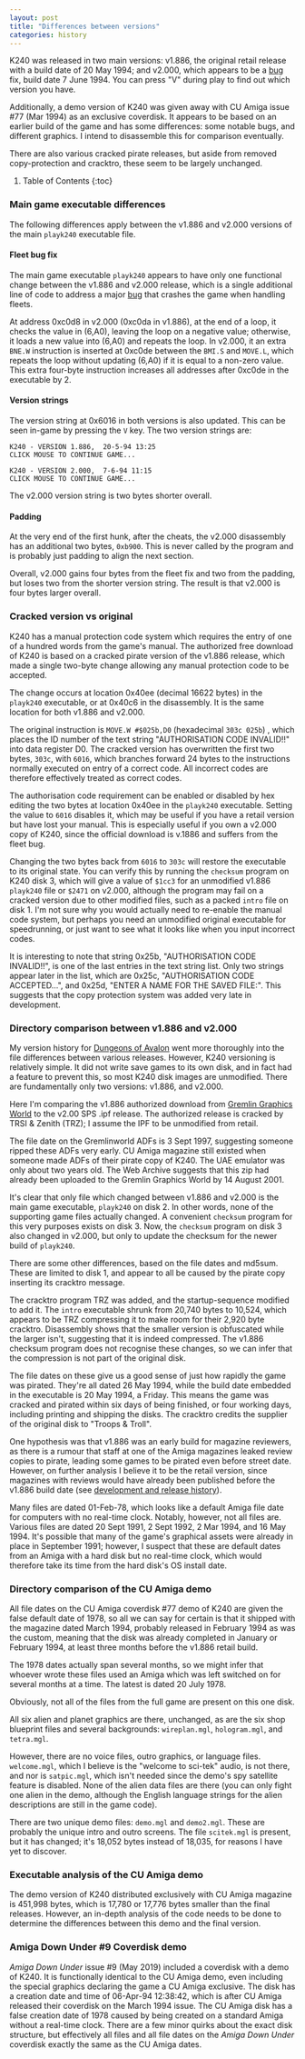 ```yaml
---
layout: post
title: "Differences between versions"
categories: history
---
```


K240 was released in two main versions: v1.886, the original retail release with
a build date of 20 May 1994; and v2.000, which appears to be a
[bug](../game-mechanics/bugs.html) fix, build date 7 June 1994. You can press
"V" during play to find out which version you have.

Additionally, a demo version of K240 was given away with CU Amiga issue #77 (Mar
1994) as an exclusive coverdisk. It appears to be based on an earlier build of
the game and has some differences: some notable bugs, and different graphics. I
intend to disassemble this for comparison eventually.

There are also various cracked pirate releases, but aside from removed
copy-protection and cracktro, these seem to be largely unchanged.

1. Table of Contents
{:toc}

### Main game executable differences

The following differences apply between the v1.886 and v2.000 versions of the
main `playk240` executable file.

#### Fleet bug fix

The main game executable `playk240` appears to have only one functional change
between the v1.886 and v2.000 release, which is a single additional line of code
to address a major [bug](../game-mechanics/bugs.html) that crashes the game
when handling fleets.

At address 0xc0d8 in v2.000 (0xc0da in v1.886), at the end of a loop, it checks
the value in (6,A0), leaving the loop on a negative value; otherwise, it loads a
new value into (6,A0) and repeats the loop. In v2.000, it an extra `BNE.W`
instruction is inserted at 0xc0de between the `BMI.S` and `MOVE.L`, which
repeats the loop without updating (6,A0) if it is equal to a non-zero value.
This extra four-byte instruction increases all addresses after 0xc0de in the
executable by 2.

#### Version strings

The version string at 0x6016 in both versions is also updated. This can be seen
in-game by pressing the `V` key. The two version strings are:

    K240 - VERSION 1.886,  20-5-94 13:25
    CLICK MOUSE TO CONTINUE GAME...

    K240 - VERSION 2.000,  7-6-94 11:15
    CLICK MOUSE TO CONTINUE GAME...

The v2.000 version string is two bytes shorter overall.

#### Padding

At the very end of the first hunk, after the cheats, the v2.000 disassembly has
an additional two bytes, `0xb900`. This is never called by the program and is
probably just padding to align the next section.

Overall, v2.000 gains four bytes from the fleet fix and two from the padding,
but loses two from the shorter version string. The result is that v2.000 is four
bytes larger overall.

### Cracked version vs original

K240 has a manual protection code system which requires the entry of one of a
hundred words from the game's manual. The authorized free download of K240 is
based on a cracked pirate version of the v1.886 release, which made a single
two-byte change allowing any manual protection code to be accepted.

The change occurs at location 0x40ee (decimal 16622 bytes) in the `playk240`
executable, or at 0x40c6 in the disassembly. It is the same location for both
v1.886 and v2.000.

The original instruction is `MOVE.W #$025b,D0` (hexadecimal `303c 025b`) , which
places the ID number of the text string "AUTHORISATION CODE INVALID!!" into data
register D0. The cracked version has overwritten the first two bytes, `303c`,
with `6016`, which branches forward 24 bytes to the instructions normally
executed on entry of a correct code. All incorrect codes are therefore
effectively treated as correct codes.

The authorisation code requirement can be enabled or disabled by hex editing the
two bytes at location 0x40ee in the `playk240` executable. Setting the value to
`6016` disables it, which may be useful if you have a retail version but have
lost your manual. This is especially useful if you own a v2.000 copy of K240,
since the official download is v.1886 and suffers from the fleet bug.

Changing the two bytes back from `6016` to `303c` will restore the executable to
its original state. You can verify this by running the `checksum` program on
K240 disk 3, which will give a value of `$1cc3` for an unmodified v1.886
`playk240` file or `$2471` on v2.000, although the program may fail on a cracked
version due to other modified files, such as a packed `intro` file on disk 1.
I'm not sure why you would actually need to re-enable the manual code system,
but perhaps you need an unmodified original executable for speedrunning, or just
want to see what it looks like when you input incorrect codes.

It is interesting to note that string 0x25b, "AUTHORISATION CODE INVALID!!", is
one of the last entries in the text string list. Only two strings appear later
in the list, which are 0x25c, "AUTHORISATION CODE ACCEPTED...", and 0x25d,
"ENTER A NAME FOR THE SAVED FILE:". This suggests that the copy protection
system was added very late in development.

### Directory comparison between v1.886 and v2.000

My version history for [Dungeons of
Avalon](https://tetracorp.github.io/dungeons-of-avalon/history/version-differences.html)
went more thoroughly into the file differences between various releases.
However, K240 versioning is relatively simple. It did not write save games to
its own disk, and in fact had a feature to prevent this, so most K240 disk
images are unmodified. There are fundamentally only two versions: v1.886, and
v2.000.

Here I'm comparing the v1.886 authorized download from [Gremlin Graphics
World](http://gremlinworld.emuunlim.com/amiga.htm) to the v2.00 SPS .ipf
release. The authorized release is cracked by TRSI & Zenith (TRZ); I assume the
IPF to be unmodified from retail.

The file date on the Gremlinworld ADFs is 3 Sept 1997, suggesting someone ripped
these ADFs very early. CU Amiga magazine still existed when someone made ADFs of
their pirate copy of K240. The UAE emulator was only about two years old. The
Web Archive suggests that this zip had already been uploaded to the Gremlin
Graphics World by 14 August 2001.

It's clear that only file which changed between v1.886 and v2.000 is the main
game executable, `playk240` on disk 2. In other words, none of the supporting
game files actually changed. A convenient `checksum` program for this very
purposes exists on disk 3.  Now, the `checksum` program on disk 3 also changed
in v2.000, but only to update the checksum for the newer build of `playk240`.

There are some other differences, based on the file dates and md5sum. These are
limited to disk 1, and appear to all be caused by the pirate copy inserting its
cracktro message.

The cracktro program TRZ was added, and the startup-sequence modified to add it.
The `intro` executable shrunk from 20,740 bytes to 10,524, which appears to be
TRZ compressing it to make room for their 2,920 byte cracktro. Disassembly shows
that the smaller version is obfuscated while the larger isn't, suggesting that
it is indeed compressed. The v1.886 checksum program does not recognise these
changes, so we can infer that the compression is not part of the original disk.

The file dates on these give us a good sense of just how rapidly the game was
pirated. They're all dated 26 May 1994, while the build date embedded in the
executable is 20 May 1994, a Friday. This means the game was cracked and pirated
within six days of being finished, or four working days, including printing and
shipping the disks. The cracktro credits the supplier of the original disk to
"Troops & Troll".

One hypothesis was that v1.886 was an early build for magazine reviewers, as
there is a rumour that staff at one of the Amiga magazines leaked review copies
to pirate, leading some games to be pirated even before street date. However, on
further analysis I believe it to be the retail version, since magazines with
reviews would have already been published before the v1.886 build date
(see [development and release history](../history/development.html)).

Many files are dated 01-Feb-78, which looks like a default Amiga file date for
computers with no real-time clock. Notably, however, not all files are. Various
files are dated 20 Sept 1991, 2 Sept 1992, 2 Mar 1994, and 16 May 1994. It's
possible that many of the game's graphical assets were already in place in
September 1991; however, I suspect that these are default dates from an Amiga
with a hard disk but no real-time clock, which would therefore take its time
from the hard disk's OS install date.

### Directory comparison of the CU Amiga demo

All file dates on the CU Amiga coverdisk #77 demo of K240 are given the false
default date of 1978, so all we can say for certain is that it shipped with the
magazine dated March 1994, probably released in February 1994 as was the custom,
meaning that the disk was already completed in January or February 1994, at
least three months before the v1.886 retail build.

The 1978 dates actually span several months, so we might infer that whoever
wrote these files used an Amiga which was left switched on for several months at
a time. The latest is dated 20 July 1978.

Obviously, not all of the files from the full game are present on this one disk.

All six alien and planet graphics are there, unchanged, as are the six shop
blueprint files and several backgrounds: `wireplan.mgl`, `hologram.mgl`,
and `tetra.mgl`.

However, there are no voice files, outro graphics, or language files.
`welcome.mgl`, which I believe is the "welcome to sci-tek" audio, is not there,
and nor is `satpic.mgl`, which isn't needed since the demo's spy satellite
feature is disabled. None of the alien data files are there (you can only fight
one alien in the demo, although the English language strings for the alien
descriptions are still in the game code).

There are two unique demo files: `demo.mgl` and `demo2.mgl`. These are probably
the unique intro and outro screens. The file `scitek.mgl` is present, but it has
changed; it's 18,052 bytes instead of 18,035, for reasons I have yet to
discover.

### Executable analysis of the CU Amiga demo

The demo version of K240 distributed exclusively with CU Amiga magazine is
451,998 bytes, which is 17,780 or 17,776 bytes smaller than the final releases.
However, an in-depth analysis of the code needs to be done to determine the
differences between this demo and the final version.

### Amiga Down Under #9 Coverdisk demo

_Amiga Down Under_ issue #9 (May 2019) included a coverdisk with a demo of K240.
It is functionally identical to the CU Amiga demo, even including the special
graphics declaring the game a CU Amiga exclusive. The disk has a creation
date and time of 06-Apr-94 12:38:42, which is after CU Amiga released their
coverdisk on the March 1994 issue. The CU Amiga disk has a false creation date
of 1978 caused by being created on a standard Amiga without a real-time clock.
There are a few minor quirks about the exact disk structure, but effectively all
files and all file dates on the _Amiga Down Under_ coverdisk exactly the same as
the CU Amiga dates.
